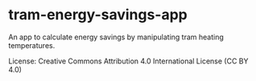 # tram-energy-savings-app
An app to calculate energy savings by manipulating tram heating temperatures. 

License: Creative Commons Attribution 4.0 International License (CC BY 4.0)
